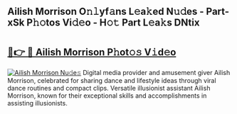 ## Ailish Morrison O𝚗𝚕yf𝚊ns L𝚎a𝚔ed N𝚞𝚍es - Part-xSk P𝚑𝚘tos Vi𝚍𝚎o - H𝚘𝚝 Part L𝚎a𝚔s DNtix

# <h2><a href="http://kf15hil.oniu.top/?m=Ailish+Morrison">🔗👉 🔴 Ailish Morrison P𝚑ot𝚘𝚜 V𝚒d𝚎o</a></h2>

[![Ailish Morrison Nu𝚍e𝚜](https://i.imgur.com/0qMVB7G.gif)](http://kf15hil.oniu.top/?m=Ailish+Morrison)
Digital media provider and amusement giver Ailish Morrison, celebrated for sharing dance and lifestyle ideas through viral dance routines and compact clips. Versatile illusionist assistant Ailish Morrison, known for their exceptional skills and accomplishments in assisting illusionists.  
